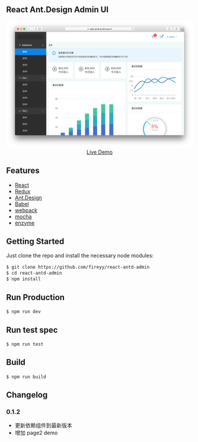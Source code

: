 ## React Ant.Design Admin UI

<p align="center">
  <a href="https://react-antd-admin.now.sh" target="_blank">
    <img src="demo.png" width="700px">
    <br>
    Live Demo
  </a>
</p>

## Features

- [React](https://facebook.github.io/react/)
- [Redux](https://github.com/reactjs/redux)
- [Ant.Design](http://ant.design/)
- [Babel](https://babeljs.io/)
- [webpack](https://webpack.github.io/)
- [mocha](https://mochajs.org/)
- [enzyme](https://github.com/airbnb/enzyme)

## Getting Started

Just clone the repo and install the necessary node modules:

```shell
$ git clone https://github.com/fireyy/react-antd-admin
$ cd react-antd-admin
$ npm install
```

## Run Production

```shell
$ npm run dev
```

## Run test spec

```shell
$ npm run test
```

## Build

```shell
$ npm run build
```

## Changelog

### 0.1.2

* 更新依赖组件到最新版本
* 增加 page2 demo
